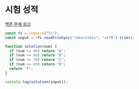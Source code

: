 # 시험 성적

[백준 문제 링크](https://www.acmicpc.net/problem/9498)

```javascript
const fs = require("fs");
const input = +fs.readFileSync("/dev/stdin", "utf8").trim();

function solution(num) {
  if (num >= 90) return "A";
  if (num >= 80) return "B";
  if (num >= 70) return "C";
  if (num >= 60) return "D";
  return "F";
}

console.log(solution(input));
```
